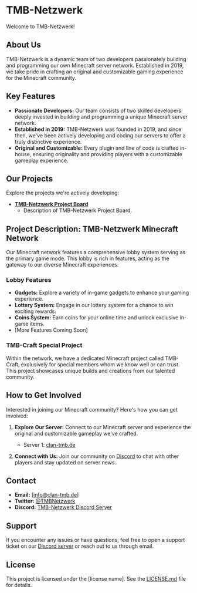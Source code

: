 # TMB-Netzwerk

Welcome to TMB-Netzwerk!

## About Us

TMB-Netzwerk is a dynamic team of two developers passionately building and programming our own Minecraft server network. Established in 2019, we take pride in crafting an original and customizable gaming experience for the Minecraft community.

## Key Features

- **Passionate Developers:** Our team consists of two skilled developers deeply invested in building and programming a unique Minecraft server network.
- **Established in 2019:** TMB-Netzwerk was founded in 2019, and since then, we've been actively developing and coding our servers to offer a truly distinctive experience.
- **Original and Customizable:** Every plugin and line of code is crafted in-house, ensuring originality and providing players with a customizable gameplay experience.

## Our Projects

Explore the projects we're actively developing:

- **[TMB-Netzwerk Project Board](https://github.com/orgs/TMB-Netzwerk/projects/2)**
  - Description of TMB-Netzwerk Project Board.

## Project Description: TMB-Netzwerk Minecraft Network

Our Minecraft network features a comprehensive lobby system serving as the primary game mode. This lobby is rich in features, acting as the gateway to our diverse Minecraft experiences.

### Lobby Features

- **Gadgets:** Explore a variety of in-game gadgets to enhance your gaming experience.
- **Lottery System:** Engage in our lottery system for a chance to win exciting rewards.
- **Coins System:** Earn coins for your online time and unlock exclusive in-game items.
- [More Features Coming Soon]

### TMB-Craft Special Project

Within the network, we have a dedicated Minecraft project called TMB-Craft, exclusively for special members whom we know well or can trust. This project showcases unique builds and creations from our talented community.

## How to Get Involved

Interested in joining our Minecraft community? Here's how you can get involved:

1. **Explore Our Server:** Connect to our Minecraft server and experience the original and customizable gameplay we've crafted.

   - Server 1: [clan-tmb.de](https://clan-tmb.de)

2. **Connect with Us:** Join our community on [Discord](https://discord.gg/BPwvZeCYx8) to chat with other players and stay updated on server news.

## Contact

- **Email:** [info@clan-tmb.de]
- **Twitter:** [@TMBNetzwerk](https://x.com/_TeamMegaByte_?s=20)
- **Discord:** [TMB-Netzwerk Discord Server](https://discord.gg/BPwvZeCYx8)

## Support

If you encounter any issues or have questions, feel free to open a support ticket on our [Discord server](https://discord.gg/BPwvZeCYx8) or reach out to us through email.

## License

This project is licensed under the [license name]. See the [LICENSE.md]([link-to-license](https://github.com/TMB-Netzwerk/.github/blob/main/LICENSE)https://github.com/TMB-Netzwerk/.github/blob/main/LICENSE) file for details.
